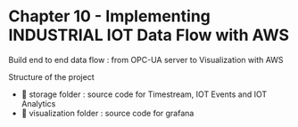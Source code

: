 # Chapter 10 - Implementing INDUSTRIAL IOT Data Flow with AWS
Build end to end data flow : from OPC-UA server to Visualization with AWS

Structure of the project
* 📁 storage folder : source code for Timestream, IOT Events and IOT Analytics
* 📁 visualization folder : source code for grafana
